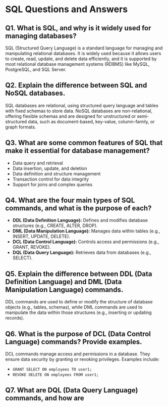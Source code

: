 # SQL Questions and Answers

## Q1. What is SQL, and why is it widely used for managing databases?
SQL (Structured Query Language) is a standard language for managing and manipulating relational databases. It is widely used because it allows users to create, read, update, and delete data efficiently, and it is supported by most relational database management systems (RDBMS) like MySQL, PostgreSQL, and SQL Server.

## Q2. Explain the difference between SQL and NoSQL databases.
SQL databases are relational, using structured query language and tables with fixed schemas to store data. NoSQL databases are non-relational, offering flexible schemas and are designed for unstructured or semi-structured data, such as document-based, key-value, column-family, or graph formats.

## Q3. What are some common features of SQL that make it essential for database management?
- Data query and retrieval
- Data insertion, update, and deletion
- Data definition and structure management
- Transaction control for data integrity
- Support for joins and complex queries

## Q4. What are the four main types of SQL commands, and what is the purpose of each?
- **DDL (Data Definition Language):** Defines and modifies database structures (e.g., CREATE, ALTER, DROP).
- **DML (Data Manipulation Language):** Manages data within tables (e.g., INSERT, UPDATE, DELETE).
- **DCL (Data Control Language):** Controls access and permissions (e.g., GRANT, REVOKE).
- **DQL (Data Query Language):** Retrieves data from databases (e.g., SELECT).

## Q5. Explain the difference between DDL (Data Definition Language) and DML (Data Manipulation Language) commands.
DDL commands are used to define or modify the structure of database objects (e.g., tables, schemas), while DML commands are used to manipulate the data within those structures (e.g., inserting or updating records).

## Q6. What is the purpose of DCL (Data Control Language) commands? Provide examples.
DCL commands manage access and permissions in a database. They ensure data security by granting or revoking privileges. Examples include:
- `GRANT SELECT ON employees TO user1;`
- `REVOKE DELETE ON employees FROM user1;`

## Q7. What are DQL (Data Query Language) commands, and how are